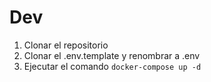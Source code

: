 # Dev

1. Clonar el repositorio
2. Clonar el .env.template y renombrar a .env
3. Ejecutar el comando ```docker-compose up -d```



